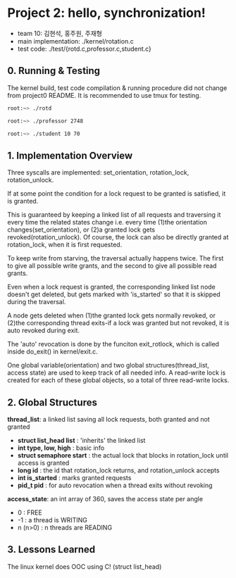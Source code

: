 # Project 2: hello, synchronization!
* team 10: 김현석, 홍주원, 주재형
* main implementation: ./kernel/rotation.c
* test code: ./test/{rotd.c,professor.c,student.c}

## 0. Running & Testing
The kernel build, test code compilation & running procedure did not change from project0 README. It is recommended to use tmux for testing.
```bash
root:~> ./rotd
```
```bash
root:~> ./professor 2748
```
```bash
root:~> ./student 10 70
```

## 1. Implementation Overview
Three syscalls are implemented: set_orientation, rotation_lock, rotation_unlock.

If at some point the condition for a lock request to be granted is satisfied, it is granted.

This is guaranteed by keeping a linked list of all requests and traversing it every time the related states change
i.e. every time (1)the orientation changes(set_orientation), or (2)a granted lock gets revoked(rotation_unlock). Of course, the lock can also be directly granted at rotation_lock, when it is first requested.

To keep write from starving, the traversal actually happens twice. The first to give all possible write grants, and the second to give all possible read grants.

Even when a lock request is granted, the corresponding linked list node doesn't get deleted, but gets marked with 'is_started' so that it is skipped during the traversal.

A node gets deleted when (1)the granted lock gets normally revoked, or (2)the corresponding thread exits-if a lock was granted but not revoked, it is auto revoked during exit.

The 'auto' revocation is done by the funciton exit_rotlock, which is called inside do_exit() in kernel/exit.c.

One global variable(orientation) and two global structures(thread_list, access state) are used to keep track of all needed info. A read-write lock is created for each of these global objects, so a total of three read-write locks.

## 2. Global Structures
**thread_list**: a linked list saving all lock requests, both granted and not granted
* **struct list_head list**  : 'inherits' the linked list
* **int type, low, high**    : basic info
* **struct semaphore start** : the actual lock that blocks in rotation_lock until access is granted
* **long id**                : the id that rotation_lock returns, and rotation_unlock accepts
* **int is_started**         : marks granted requests
* **pid_t pid**              : for auto revocation when a thread exits without revoking

**access_state**: an int array of 360, saves the access state per angle
* 0        : FREE
* -1       : a thread is WRITING
* n (n>0)  : n threads are READING

## 3. Lessons Learned
The linux kernel does OOC using C! (struct list_head)
